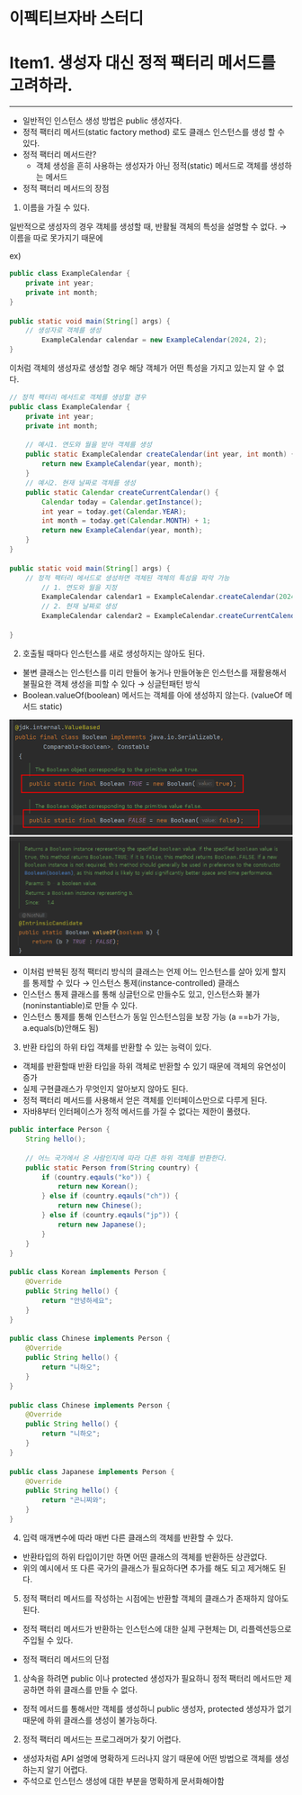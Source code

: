 # 이펙티브자바 스터디

# **Item1. 생성자 대신 정적 팩터리 메서드를 고려하라.**

---

- 일반적인 인스턴스 생성 방법은 public 생성자다.
- 정적 팩터리 메서드(static factory method) 로도 클래스 인스턴스를 생성 할 수 있다.
- 정적 팩터리 메서드란?
    - 객체 생성을 흔히 사용하는 생성자가 아닌 정적(static) 메서드로 객체를 생성하는 메서드
- 정적 팩터리 메서드의 장점
1. 이름을 가질 수 있다.

일반적으로 생성자의 경우 객체를 생성할 때, 반활될 객체의 특성을 설명할 수 없다. → 이름을 따로 못가지기 때문에

ex) 

```java
public class ExampleCalendar {
	private int year;
	private int month;
}

public static void main(String[] args) {
    // 생성자로 객체를 생성
		ExampleCalendar calendar = new ExampleCalendar(2024, 2);
}
```

이처럼 객체의 생성자로 생성할 경우 해당 객체가 어떤 특성을 가지고 있는지 알 수 없다.

```java
// 정적 팩터리 메서드로 객체를 생성할 경우
public class ExampleCalendar {
	private int year;
	private int month;

	// 예시1. 연도와 월을 받아 객체를 생성
	public static ExampleCalendar createCalendar(int year, int month) {
		return new ExampleCalendar(year, month);
	}
	// 예시2. 현재 날짜로 객체를 생성
	public static Calendar createCurrentCalendar() {
		Calendar today = Calendar.getInstance();
		int year = today.get(Calendar.YEAR);
		int month = today.get(Calendar.MONTH) + 1;
		return new ExampleCalendar(year, month);
	}
}

public static void main(String[] args) {
    // 정적 팩터리 메서드로 생성하면 객체된 객체의 특성을 파악 가능 
		// 1. 연도와 월을 지정
		ExampleCalendar calendar1 = ExampleCalendar.createCalendar(2024, 2);
		// 2. 현재 날짜로 생성
		ExampleCalendar calendar2 = ExampleCalendar.createCurrentCalendar();
		
}
```

2. 호출될 때마다 인스턴스를 새로 생성하지는 않아도 된다.
- 불변 클래스는 인스턴스를 미리 만들어 놓거나 만들어놓은 인스턴스를 재활용해서 불필요한 객체 생성을 피할 수 있다 → 싱글턴패턴 방식
- Boolean.valueOf(boolean) 메서드는 객체를 아에 생성하지 않는다. (valueOf 메서드 static)

![Untitled1](https://github.com/skarbgud/effective-java-study/blob/main/src/main/resources/description/Untitled%201.png)
![Untitled1](https://github.com/skarbgud/effective-java-study/blob/main/src/main/resources/description/Untitled.png)

- 이처럼 반복된 정적 팩터리 방식의 클래스는 언제 어느 인스턴스를 살아 있게 할지를 통제할 수 있다 → 인스턴스 통제(instance-controlled) 클래스
- 인스턴스 통제 클래스를 통해 싱글턴으로 만들수도 있고, 인스턴스화 불가(noninstantiable)로 만들 수 있다.
- 인스턴스 통제를 통해 인스턴스가 동일 인스턴스임을 보장 가능 (a ==b가 가능, a.equals(b)안해도 됨)
3. 반환 타입의 하위 타입 객체를 반환할 수 있는 능력이 있다.
- 객체를 반환할때 반환 타입을 하위 객체로 반환할 수 있기 때문에 객체의 유연성이 증가
- 실제 구현클래스가 무엇인지 알아보지 않아도 된다.
- 정적 팩터리 메서드를 사용해서 얻은 객체를 인터페이스만으로 다루게 된다.
- 자바8부터 인터페이스가 정적 메서드를 가질 수 없다는 제한이 풀렸다.

```java
public interface Person {
	String hello();

	// 어느 국가에서 온 사람인지에 따라 다른 하위 객체를 반환한다.
	public static Person from(String country) {
		if (country.eqauls("ko")) {
			return new Korean();
		} else if (country.eqauls("ch")) {
			return new Chinese();
		} else if (country.eqauls("jp")) {
			return new Japanese();
		}
	}
}

public class Korean implements Person {
    @Override
    public String hello() {
        return "안녕하세요";
    }
}

public class Chinese implements Person {
    @Override
    public String hello() {
        return "니하오";
    }
}

public class Chinese implements Person {
    @Override
    public String hello() {
        return "니하오";
    }
}

public class Japanese implements Person {
    @Override
    public String hello() {
        return "곤니찌와";
    }
}
```

4. 입력 매개변수에 따라 매번 다른 클래스의 객체를 반환할 수 있다.
- 반환타입의 하위 타입이기만 하면 어떤 클래스의 객체를 반환하든 상관없다.
- 위의 예시에서 또 다른 국가의 클래스가 필요하다면 추가를 해도 되고 제거해도 된다.
5. 정적 팩터리 메서드를 작성하는 시점에는 반환할 객체의 클래스가 존재하지 않아도 된다.
- 정적 팩터리 메서드가 반환하는 인스턴스에 대한 실제 구현체는 DI, 리플렉션등으로 주입될 수 있다.

- 정적 팩터리 메서드의 단점
1. 상속을 하려면 public 이나 protected 생성자가 필요하니 정적 팩터리 메서드만 제공하면 하위 클래스를 만들 수 없다.
- 정적 메서드를 통해서만 객체를 생성하니 public 생성자, protected 생성자가 없기 때문에 하위 클래스를 생성이 불가능하다.
2. 정적 팩터리 메서드는 프로그래머가 찾기 어렵다.
- 생성자처럼 API 설명에 명확하게 드러나지 않기 때문에 어떤 방법으로 객체를 생성하는지 알기 어렵다.
- 주석으로 인스턴스 생성에 대한 부분을 명확하게 문서화해야함
